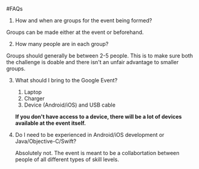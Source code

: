 #FAQs

1. How and when are groups for the event being formed?

  Groups can be made either at the event or beforehand.

2. How many people are in each group? 

  Groups should generally be between 2-5 people. This is to make sure both the challenge is doable and there isn't an unfair advantage to smaller groups.

3. What should I bring to the Google Event?
  
    1.  Laptop
    2.  Charger
    3.  Device (Android/iOS) and USB cable

    __If you don't have access to a device, there will be a lot of devices available at the event itself.__

5. Do I need to be experienced in Android/iOS development or Java/Objective-C/Swift?

    Absolutely not. The event is meant to be a collabortation between people of all different types of skill levels.
